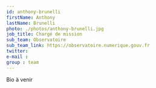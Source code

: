 ```yaml
---
id: anthony-brunelli
firstName: Anthony
lastName: Brunelli
photo: ./photos/anthony-brunelli.jpg
job_title: Chargé de mission
sub_team: Observatoire
sub_team_link: https://observatoire.numerique.gouv.fr
twitter:
e-mail :
group : team
---
```


Bio à venir
